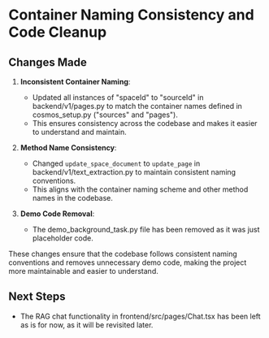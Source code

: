 # Container Naming Consistency and Code Cleanup

## Changes Made

1. **Inconsistent Container Naming**:

   - Updated all instances of "spaceId" to "sourceId" in backend/v1/pages.py to match the container names defined in cosmos_setup.py ("sources" and "pages").
   - This ensures consistency across the codebase and makes it easier to understand and maintain.

2. **Method Name Consistency**:

   - Changed `update_space_document` to `update_page` in backend/v1/text_extraction.py to maintain consistent naming conventions.
   - This aligns with the container naming scheme and other method names in the codebase.

3. **Demo Code Removal**:
   - The demo_background_task.py file has been removed as it was just placeholder code.

These changes ensure that the codebase follows consistent naming conventions and removes unnecessary demo code, making the project more maintainable and easier to understand.

## Next Steps

- The RAG chat functionality in frontend/src/pages/Chat.tsx has been left as is for now, as it will be revisited later.
